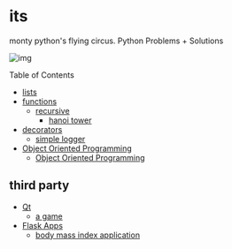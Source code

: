# its
monty python's flying circus. Python Problems + Solutions

![img](./static/img/monty.jpg)


Table of Contents

* [lists](./src/lists)
* [functions](./src/functions)
    * [recursive](./src/functions/recursive)
        * [hanoi tower](./src/functions/recursive/hanoi/README.md)
* [decorators](./src/decorators)
    * [simple logger](./src/decorators/simple.logger/README.md)
* [Object Oriented Programming](./src/oop)
    * [Object Oriented Programming](./src/oop/polynomial/README.md)

## third party 
* [Qt]()
    * [a game](./src/qt/game/README.md)
* [Flask Apps](./src/flask_apps)
    * [body mass index application](./src/flask_apps/bmi/README.md)